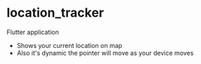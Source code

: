 # location_tracker

Flutter application
  - Shows your current location on map
  - Also it's dynamic the pointer will move as your device moves

